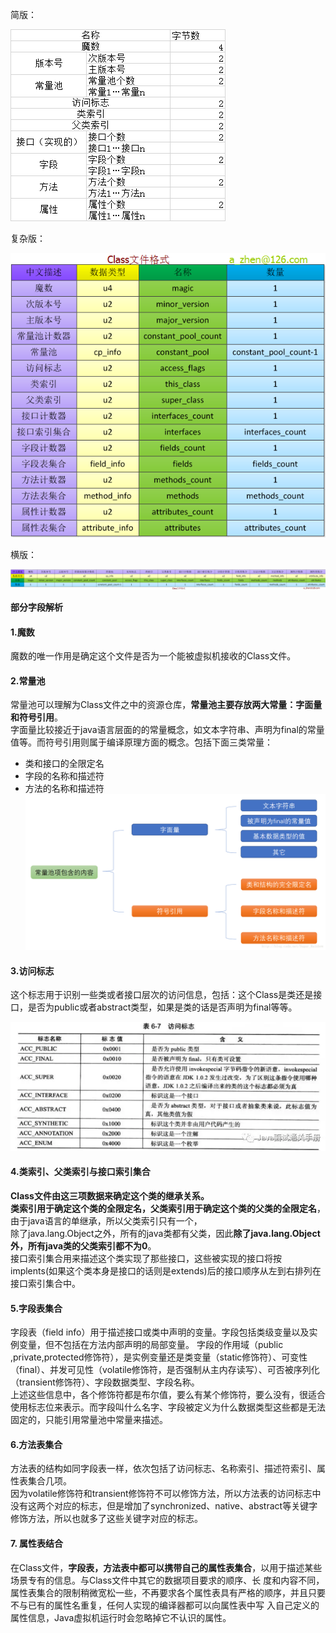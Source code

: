 简版：

![image](img/class_s_1.png)

复杂版：

![image](img/class_s_2.png)

横版：

![image](img/class_s_3.png)

**部分字段解析**
#### 1.魔数
魔数的唯一作用是确定这个文件是否为一个能被虚拟机接收的Class文件。

#### 2.常量池
常量池可以理解为Class文件之中的资源仓库，**常量池主要存放两大常量：字面量和符号引用**。\
字面量比较接近于java语言层面的的常量概念，如文本字符串、声明为final的常量值等。而符号引用则属于编译原理方面的概念。包括下面三类常量：
- 类和接口的全限定名
- 字段的名称和描述符
- 方法的名称和描述符
![image](img/jvm_const.jpg)

#### 3.访问标志
这个标志用于识别一些类或者接口层次的访问信息，包括：这个Class是类还是接口，是否为public或者abstract类型，如果是类的话是否声明为final等等。

![image](img/invok_mark.png)

#### 4.类索引、父类索引与接口索引集合
**Class文件由这三项数据来确定这个类的继承关系。**\
**类索引用于确定这个类的全限定名，父类索引用于确定这个类的父类的全限定名**，由于java语言的单继承，所以父类索引只有一个，\
除了java.lang.Object之外，所有的java类都有父类，因此**除了java.lang.Object外，所有java类的父类索引都不为0**。\
接口索引集合用来描述这个类实现了那些接口，这些被实现的接口将按implents(如果这个类本身是接口的话则是extends)后的接口顺序从左到右排列在接口索引集合中。

#### 5.字段表集合
字段表（field info）用于描述接口或类中声明的变量。字段包括类级变量以及实例变量，但不包括在方法内部声明的局部变量。
字段的作用域（public ,private,protected修饰符），是实例变量还是类变量（static修饰符）、可变性（final）、并发可见性（volatile修饰符，是否强制从主内存读写）、可否被序列化（transient修饰符）、字段数据类型、字段名称。\
上述这些信息中，各个修饰符都是布尔值，要么有某个修饰符，要么没有，很适合使用标志位来表示。而字段叫什么名字、字段被定义为什么数据类型这些都是无法固定的，只能引用常量池中常量来描述。

#### 6.方法表集合
方法表的结构如同字段表一样，依次包括了访问标志、名称索引、描述符索引、属性表集合几项。\
因为volatile修饰符和transient修饰符不可以修饰方法，所以方法表的访问标志中没有这两个对应的标志，但是增加了synchronized、native、abstract等关键字修饰方法，所以也就多了这些关键字对应的标志。

#### 7. 属性表结合
在Class文件，**字段表，方法表中都可以携带自己的属性表集合**，以用于描述某些场景专有的信息。与Class文件中其它的数据项目要求的顺序、长 度和内容不同，属性表集合的限制稍微宽松一些，不再要求各个属性表具有严格的顺序，并且只要不与已有的属性名重复，任何人实现的编译器都可以向属性表中写 入自己定义的属性信息，Java虚拟机运行时会忽略掉它不认识的属性。







